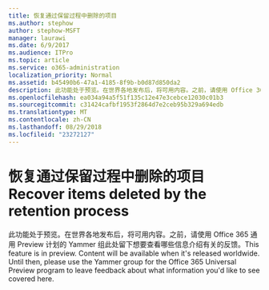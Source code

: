 ```yaml
---
title: 恢复通过保留过程中删除的项目
ms.author: stephow
author: stephow-MSFT
manager: laurawi
ms.date: 6/9/2017
ms.audience: ITPro
ms.topic: article
ms.service: o365-administration
localization_priority: Normal
ms.assetid: b45490b6-47a1-4185-8f9b-b0d87d850da2
description: 此功能处于预览。在世界各地发布后，将可用内容。之前，请使用 Office 365 通用 Preview 计划的 Yammer 组此处留下想要查看哪些信息介绍有关的反馈。
ms.openlocfilehash: ea034a94a5f51f135c12e47e3cebce12030c01b3
ms.sourcegitcommit: c31424cafbf1953f2864d7e2ceb95b329a694edb
ms.translationtype: MT
ms.contentlocale: zh-CN
ms.lasthandoff: 08/29/2018
ms.locfileid: "23272127"
---
```

# <a name="recover-items-deleted-by-the-retention-process"></a><span data-ttu-id="5508e-105">恢复通过保留过程中删除的项目</span><span class="sxs-lookup"><span data-stu-id="5508e-105">Recover items deleted by the retention process</span></span>

<span data-ttu-id="5508e-p102">此功能处于预览。在世界各地发布后，将可用内容。之前，请使用 Office 365 通用 Preview 计划的 Yammer 组此处留下想要查看哪些信息介绍有关的反馈。</span><span class="sxs-lookup"><span data-stu-id="5508e-p102">This feature is in preview. Content will be available when it's released worldwide. Until then, please use the Yammer group for the Office 365 Universal Preview program to leave feedback about what information you'd like to see covered here.</span></span>
  

